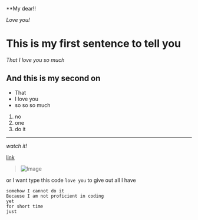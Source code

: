 **My dear!! 

*Love you!*

# This is my first sentence to tell you

*That I love you so much*

## And this is my second on

* That 
* I love you 
* so so so much

1. no
2. one
3. do it
---
*watch it!*

[link](https://www.youtube.com/watch?v=Jg1j5Ed_zt4)

>![Image](https://upload.wikimedia.org/wikipedia/commons/f/f9/LOVE.jpg)

or I want type this code `love you` to give out all I have

```
somehow I cannot do it
Because I am not proficient in coding
yet
for short time
just
```
